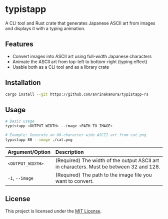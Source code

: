 # typistapp 

A CLI tool and Rust crate that generates Japanese ASCII art from images and displays it with a typing animation.

## Features

- Convert images into ASCII art using full-width Japanese characters
- Animate the ASCII art from top-left to bottom-right (typing effect)
- Usable both as a CLI tool and as a library crate

## Installation

```bash
cargo install --git https://github.com/anrinakamura/typistapp-rs
```

## Usage 

```bash
# Basic usage
typistapp <OUTPUT_WIDTH> --image <PATH_TO_IMAGE>

# Example: Generate an 80-character wide ASCII art from cat.png
typistapp 80 --image ./cat.png
```

| Argument/Option | Description |
| :--- | :--- |
| `<OUTPUT_WIDTH>` | (Required) The width of the output ASCII art in characters. Must be between 32 and 128. |
| `-i`, `--image` | (Required) The path to the image file you want to convert. |

## License

This project is licensed under the [MIT License](LICENSE).
